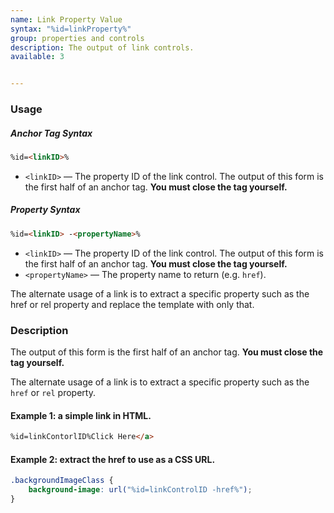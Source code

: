 ```yaml
---
name: Link Property Value
syntax: "%id=linkProperty%"
group: properties and controls
description: The output of link controls.
available: 3


---
```




### Usage

##### Anchor Tag Syntax

```html
%id=<linkID>%
```

 - `<linkID>` — The property ID of the link control. The output of this form is the first half of an anchor tag. **You must close the tag yourself.**





##### Property Syntax

```html
%id=<linkID> -<propertyName>%
```

 - `<linkID>` — The property ID of the link control. The output of this form is the first half of an anchor tag. **You must close the tag yourself.**
 - `<propertyName>` — The property name to return (e.g. `href`).

The alternate usage of a link is to extract a specific property such as the href or rel property and replace the template with only that.






### Description

The output of this form is the first half of an anchor tag. **You must close the tag yourself.**

The alternate usage of a link is to extract a specific property such as the `href` or `rel` property.





#### Example 1: a simple link in HTML.

```html
%id=linkContorlID%Click Here</a>
```

#### Example 2: extract the href to use as a CSS URL.

```css
.backgroundImageClass {
    background-image: url("%id=linkControlID -href%");
}
```
